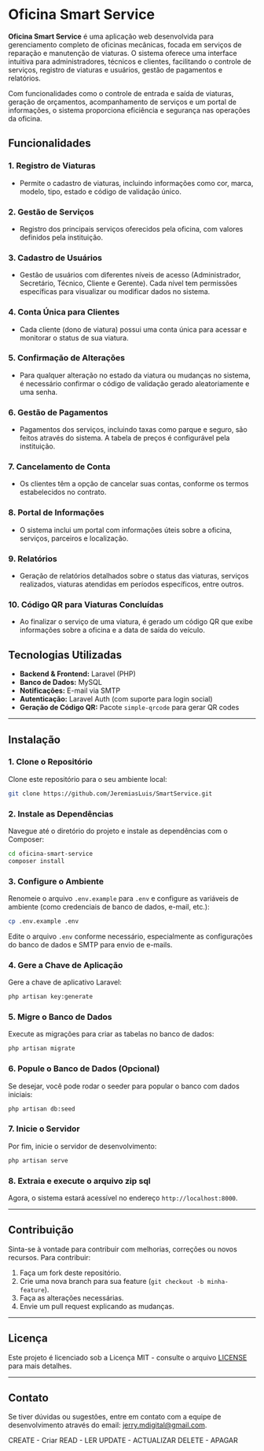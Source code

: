
# Oficina Smart Service

**Oficina Smart Service** é uma aplicação web desenvolvida para gerenciamento completo de oficinas mecânicas, focada em serviços de reparação e manutenção de viaturas. O sistema oferece uma interface intuitiva para administradores, técnicos e clientes, facilitando o controle de serviços, registro de viaturas e usuários, gestão de pagamentos e relatórios. 

Com funcionalidades como o controle de entrada e saída de viaturas, geração de orçamentos, acompanhamento de serviços e um portal de informações, o sistema proporciona eficiência e segurança nas operações da oficina.

## Funcionalidades

### 1. **Registro de Viaturas**
- Permite o cadastro de viaturas, incluindo informações como cor, marca, modelo, tipo, estado e código de validação único.

### 2. **Gestão de Serviços**
- Registro dos principais serviços oferecidos pela oficina, com valores definidos pela instituição.

### 3. **Cadastro de Usuários**
- Gestão de usuários com diferentes níveis de acesso (Administrador, Secretário, Técnico, Cliente e Gerente). Cada nível tem permissões específicas para visualizar ou modificar dados no sistema.

### 4. **Conta Única para Clientes**
- Cada cliente (dono de viatura) possui uma conta única para acessar e monitorar o status de sua viatura.

### 5. **Confirmação de Alterações**
- Para qualquer alteração no estado da viatura ou mudanças no sistema, é necessário confirmar o código de validação gerado aleatoriamente e uma senha.

### 6. **Gestão de Pagamentos**
- Pagamentos dos serviços, incluindo taxas como parque e seguro, são feitos através do sistema. A tabela de preços é configurável pela instituição.

### 7. **Cancelamento de Conta**
- Os clientes têm a opção de cancelar suas contas, conforme os termos estabelecidos no contrato.

### 8. **Portal de Informações**
- O sistema inclui um portal com informações úteis sobre a oficina, serviços, parceiros e localização.

### 9. **Relatórios**
- Geração de relatórios detalhados sobre o status das viaturas, serviços realizados, viaturas atendidas em períodos específicos, entre outros.

### 10. **Código QR para Viaturas Concluídas**
- Ao finalizar o serviço de uma viatura, é gerado um código QR que exibe informações sobre a oficina e a data de saída do veículo.


## Tecnologias Utilizadas

- **Backend & Frontend:** Laravel (PHP)
- **Banco de Dados:** MySQL
- **Notificações:** E-mail via SMTP
- **Autenticação:** Laravel Auth (com suporte para login social)
- **Geração de Código QR:** Pacote `simple-qrcode` para gerar QR codes

---

## Instalação

### 1. Clone o Repositório
Clone este repositório para o seu ambiente local:

```bash
git clone https://github.com/JeremiasLuis/SmartService.git
```

### 2. Instale as Dependências
Navegue até o diretório do projeto e instale as dependências com o Composer:

```bash
cd oficina-smart-service
composer install
```

### 3. Configure o Ambiente
Renomeie o arquivo `.env.example` para `.env` e configure as variáveis de ambiente (como credenciais de banco de dados, e-mail, etc.):

```bash
cp .env.example .env
```

Edite o arquivo `.env` conforme necessário, especialmente as configurações do banco de dados e SMTP para envio de e-mails.

### 4. Gere a Chave de Aplicação
Gere a chave de aplicativo Laravel:

```bash
php artisan key:generate
```

### 5. Migre o Banco de Dados
Execute as migrações para criar as tabelas no banco de dados:

```bash
php artisan migrate
```

### 6. Popule o Banco de Dados (Opcional)
Se desejar, você pode rodar o seeder para popular o banco com dados iniciais:

```bash
php artisan db:seed
```

### 7. Inicie o Servidor
Por fim, inicie o servidor de desenvolvimento:

```bash
php artisan serve
```

### 8. Extraia e execute o arquivo zip sql


Agora, o sistema estará acessível no endereço `http://localhost:8000`.

---

## Contribuição

Sinta-se à vontade para contribuir com melhorias, correções ou novos recursos. Para contribuir:

1. Faça um fork deste repositório.
2. Crie uma nova branch para sua feature (`git checkout -b minha-feature`).
3. Faça as alterações necessárias.
4. Envie um pull request explicando as mudanças.

---

## Licença

Este projeto é licenciado sob a Licença MIT - consulte o arquivo [LICENSE](LICENSE) para mais detalhes.

---

## Contato

Se tiver dúvidas ou sugestões, entre em contato com a equipe de desenvolvimento através do email: jerry.mdigital@gmail.com.



CREATE - Criar
READ - LER
UPDATE - ACTUALIZAR
DELETE - APAGAR

